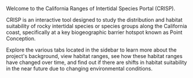 Welcome to the California Ranges of Intertidal Species Portal (CRISP). 

CRISP is an interactive tool designed to study the distribution and habitat suitability of rocky intertidal species or species groups along the California coast, specifically at a key biogeographic barrier hotspot known as Point Conception.

Explore the various tabs located in the sidebar to learn more about the project's background, view habitat ranges, see how these habitat ranges have changed over time, and find out if there are shifts in habitat suitability in the near future due to changing environmental conditions.